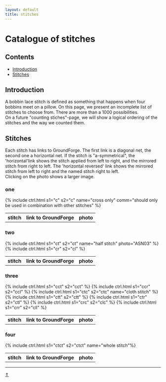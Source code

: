 ```yaml
---
layout: default
title: stitches
---
```


# Catalogue of stitches

## Contents

* [Introduction](#introduction)
* [Stitches](#stitches)

## Introduction

A bobbin lace stitch is defined as something that happens when four bobbins meet on a pillow. On this page, we present an incomplete list of stitches to choose from. There are more than a 1000 possibilities.     
On a future "counting stiches"-page, we will show a logical ordering of the stitches and the way we counted them.     

## Stitches

Each stitch has links to GroundForge. The first link is a diagonal net, the second one a horizontal net. If the stitch is "a-symmetrical", the 'horizontal'link shows the stitch applied from left to right, and the mirrored stitch from right to left. The 'horizontal reversed' link shows the mirrored stitch from left to right and the named stitch right to left.  
Clicking on the photo shows a larger image.   

### one
<table>
  <tr><th>stitch</th><th>link to GroundForge</th><th>photo</th></tr>
  {% include ctrl.html s1="c" s2="c" name="cross only" comm="should only be used in combination with other stitches" %} 
</table>

### two   

<table>
  <tr><th>stitch</th><th>link to GroundForge</th><th>photo</th></tr>
  {% include ctrl.html s1="ct" s2="ct" name="half stitch" photo="ASN03" %} 
  {% include ctrl.html s1="cr" s2="cl" %}
</table>

### three

<table>
  <tr><th>stitch</th><th>link to GroundForge</th><th>photo</th></tr>
  {% include ctrl.html s1="cct" s2="cct" %}
  {% include ctrl.html s1="ccr" s2="ccl" %}
  {% include ctrl.html s1="ctc" s2="ctc" name="cloth stitch" %}
  {% include ctrl.html s1="ctt" s2="ctt" %}
  {% include ctrl.html s1="ctr" s2="ctl" %}
  {% include ctrl.html s1="crc" s2="clc" %}
  {% include ctrl.html s1="crr" s2="cll" %}
</table>

### four

<table>
  <tr><th>stitch</th><th>link to GroundForge</th><th>photo</th></tr>
   {% include ctrl.html s1="ctct" s2="ctct" name="whole stitch"%}
</table>

***
[&uArr;]()




